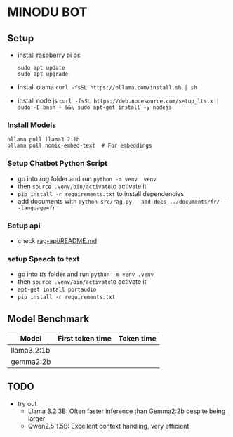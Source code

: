 # MINODU BOT

## Setup

* install raspberry pi os

  ```
  sudo apt update
  sudo apt upgrade
  ```

* Install olama `curl -fsSL https://ollama.com/install.sh | sh`
* install node js `curl -fsSL https://deb.nodesource.com/setup_lts.x | sudo -E bash - &&\ sudo apt-get install -y nodejs`

### Install Models

```
ollama pull llama3.2:1b
ollama pull nomic-embed-text  # For embeddings
```

### Setup Chatbot Python Script

* go into *rag* folder and run `python -m venv .venv`
* then `source .venv/bin/activate`to activate it
* `pip install -r requirements.txt`  to install dependencies
* add documents with `python src/rag.py --add-docs ../documents/fr/ --language=fr`

### Setup api

* check [rag-api/README.md](rag-api/README.md)

### setup Speech to text

* go into *tts* folder and run `python -m venv .venv`
* then `source .venv/bin/activate`to activate it
* `apt-get install portaudio`
* `pip install -r requirements.txt`

## Model Benchmark

| Model         | First token time    | Token time | 
| ----          | ----                | ----       | 
| llama3.2:1b   |                     |            |
| gemma2:2b     |                     |            |

## TODO

* try out 
  * Llama 3.2 3B: Often faster inference than Gemma2:2b despite being larger
  * Qwen2.5 1.5B: Excellent context handling, very efficient




